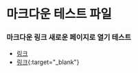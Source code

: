 # 마크다운 테스트 파일

### 마크다운 링크 새로운 페이지로 열기 테스트
- [링크](https://github.com/qlalzl9)
- [링크](https://github.com/qlalzl9){:target="_blank"}
